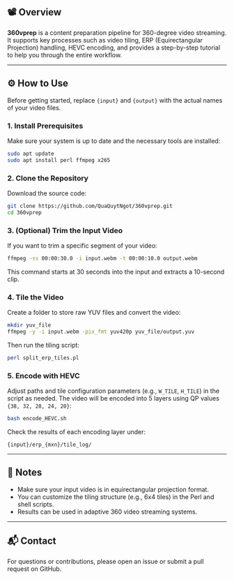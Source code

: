## 📽️ Overview

**360vprep** is a content preparation pipeline for 360-degree video streaming. It supports key processes such as video tiling, ERP (Equirectangular Projection) handling, HEVC encoding, and provides a step-by-step tutorial to help you through the entire workflow.

---

## ⚙️ How to Use

Before getting started, replace `{input}` and `{output}` with the actual names of your video files.

### 1. Install Prerequisites

Make sure your system is up to date and the necessary tools are installed:

```bash
sudo apt update
sudo apt install perl ffmpeg x265
```

### 2. Clone the Repository

Download the source code:

```bash
git clone https://github.com/QuaQuytNgot/360vprep.git
cd 360vprep
```

### 3. (Optional) Trim the Input Video

If you want to trim a specific segment of your video:

```bash
ffmpeg -ss 00:00:30.0 -i input.webm -t 00:00:10.0 output.webm
```

This command starts at 30 seconds into the input and extracts a 10-second clip.

### 4. Tile the Video

Create a folder to store raw YUV files and convert the video:

```bash
mkdir yuv_file
ffmpeg -y -i input.webm -pix_fmt yuv420p yuv_file/output.yuv
```

Then run the tiling script:

```bash
perl split_erp_tiles.pl
```

### 5. Encode with HEVC

Adjust paths and tile configuration parameters (e.g., `W_TILE`, `H_TILE`) in the script as needed. The video will be encoded into 5 layers using QP values `{38, 32, 28, 24, 20}`:

```bash
bash encode_HEVC.sh
```

Check the results of each encoding layer under:

```
{input}/erp_{mxn}/tile_log/
```

---

## 🧾 Notes

- Make sure your input video is in equirectangular projection format.
- You can customize the tiling structure (e.g., 6x4 tiles) in the Perl and shell scripts.
- Results can be used in adaptive 360 video streaming systems.

---

## 📬 Contact

For questions or contributions, please open an issue or submit a pull request on GitHub.


